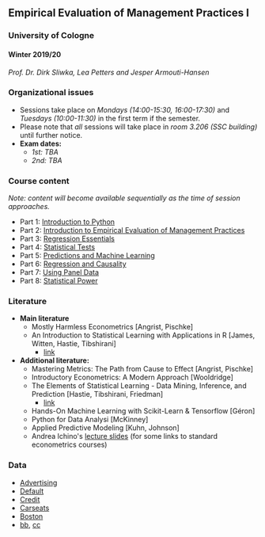 ## Empirical Evaluation of Management Practices I
### University of Cologne
#### Winter 2019/20
_Prof. Dr. Dirk Sliwka, Lea Petters and Jesper Armouti-Hansen_

### Organizational issues
- Sessions take place on _Mondays (14:00-15:30, 16:00-17:30)_ and _Tuesdays (10:00-11:30)_ in the first term if the semester.
- Please note that _all_ sessions will take place in _room 3.206 (SSC building)_ until further notice.
- **Exam dates:**
  - _1st: TBA_
  - _2nd: TBA_


### Course content
_Note: content will become available sequentially as the time of session approaches._
- Part 1: [Introduction to Python](https://raw.githubusercontent.com/jeshan49/EEMP2019/master/content/part-1/L1.pdf)
- Part 2: [Introduction to Empirical Evaluation of Management Practices](hhttps://raw.githubusercontent.com/jeshan49/EEMP2019/master/content/part-1/part2.pdf)
- Part 3: [Regression Essentials](https://raw.githubusercontent.com/jeshan49/eemp2/master/L3.pdf)
- Part 4: [Statistical Tests](https://raw.githubusercontent.com/jeshan49/eemp2/master/L3.pdf)
- Part 5: [Predictions and Machine Learning](https://raw.githubusercontent.com/jeshan49/eemp2/master/L4.pdf)
- Part 6: [Regression and Causality](https://raw.githubusercontent.com/jeshan49/eemp2/master/L5.pdf)
- Part 7: [Using Panel Data](https://raw.githubusercontent.com/jeshan49/eemp2/master/L6.pdf)
- Part 8: [Statistical Power](https://raw.githubusercontent.com/jeshan49/eemp2/master/L6.pdf)


### Literature
- **Main literature**
  - Mostly Harmless Econometrics [Angrist, Pischke]
  - An Introduction to Statistical Learning with Applications in R [James, Witten, Hastie, Tibshirani]
    - [link](https://www-bcf.usc.edu/~gareth/ISL/)
- **Additional literature:**
  - Mastering Metrics: The Path from Cause to Effect [Angrist, Pischke]
  - Introductory Econometrics: A Modern Approach [Wooldridge]
  - The Elements of Statistical Learning - Data Mining, Inference, and Prediction [Hastie, Tibshirani, Friedman]
    - [link](https://web.stanford.edu/~hastie/ElemStatLearn/)
  - Hands-On Machine Learning with Scikit-Learn & Tensorflow [Géron]
  - Python for Data Analysi [McKinney]
  - Applied Predictive Modeling [Kuhn, Johnson]
  - Andrea Ichino's [lecture slides](http://www.andreaichino.it/teaching_material.html) (for some links to standard econometrics courses)


### Data
- [Advertising](https://raw.githubusercontent.com/jeshan49/eemp2/master/Advertising2.csv)
- [Default](https://raw.githubusercontent.com/jeshan49/eemp2/master/Default.csv)
- [Credit](https://raw.githubusercontent.com/jeshan49/eemp2/master/Credit.csv)
- [Carseats](https://raw.githubusercontent.com/jeshan49/eemp2/master/Carseats.csv)
- [Boston](https://raw.githubusercontent.com/jeshan49/eemp2/master/Boston.csv)
- [bb](https://raw.githubusercontent.com/jeshan49/eemp2/master/ind.pdf), [cc](https://raw.githubusercontent.com/jeshan49/eemp2/master/demo.html)
